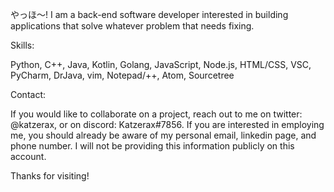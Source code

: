 やっほ～! I am a back-end software developer interested in building applications that solve whatever problem that needs fixing.

Skills:

Python, C++, Java, Kotlin, Golang, JavaScript, Node.js, HTML/CSS, VSC, PyCharm, DrJava, vim, Notepad/++, Atom, Sourcetree

Contact:

If you would like to collaborate on a project, reach out to me on twitter: @katzerax, or on discord: Katzerax#7856.
If you are interested in employing me, you should already be aware of my personal email, linkedin page, and phone number. I will not be providing this information publicly on this account.

Thanks for visiting!

<!---
katzerax/katzerax is a ✨ special ✨ repository because its `README.md` (this file) appears on your GitHub profile.
You can click the Preview link to take a look at your changes.
--->
